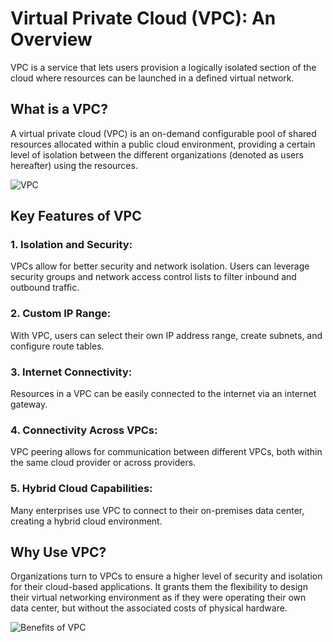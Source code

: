 # Virtual Private Cloud (VPC): An Overview

VPC is a service that lets users provision a logically isolated section of the cloud where resources can be launched in a defined virtual network.

## What is a VPC?

A virtual private cloud (VPC) is an on-demand configurable pool of shared resources allocated within a public cloud environment, providing a certain level of isolation between the different organizations (denoted as users hereafter) using the resources.

![VPC](https://upload.wikimedia.org/wikipedia/commons/thumb/b/b2/Virtual_Private_Cloud_%28VPC%29.svg/700px-Virtual_Private_Cloud_%28VPC%29.svg.png)

## Key Features of VPC

### 1. **Isolation and Security**:

VPCs allow for better security and network isolation. Users can leverage security groups and network access control lists to filter inbound and outbound traffic.

### 2. **Custom IP Range**:

With VPC, users can select their own IP address range, create subnets, and configure route tables.

### 3. **Internet Connectivity**:

Resources in a VPC can be easily connected to the internet via an internet gateway.

### 4. **Connectivity Across VPCs**:

VPC peering allows for communication between different VPCs, both within the same cloud provider or across providers.

### 5. **Hybrid Cloud Capabilities**:

Many enterprises use VPC to connect to their on-premises data center, creating a hybrid cloud environment.

## Why Use VPC?

Organizations turn to VPCs to ensure a higher level of security and isolation for their cloud-based applications. It grants them the flexibility to design their virtual networking environment as if they were operating their own data center, but without the associated costs of physical hardware.

![Benefits of VPC](https://www.atatus.com/glossary/content/images/size/w1600/2022/08/Benefits-of-VPC.png)
